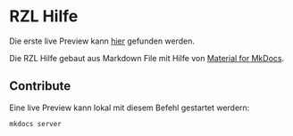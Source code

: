 # RZL Hilfe

Die erste live Preview kann [hier](https://purple-wave-084806310.4.azurestaticapps.net/) gefunden werden.

Die RZL Hilfe gebaut aus Markdown File mit Hilfe von [Material for MkDocs](https://squidfunk.github.io/mkdocs-material/).

## Contribute

Eine live Preview kann lokal mit diesem Befehl gestartet werdern:
```
mkdocs server
```
